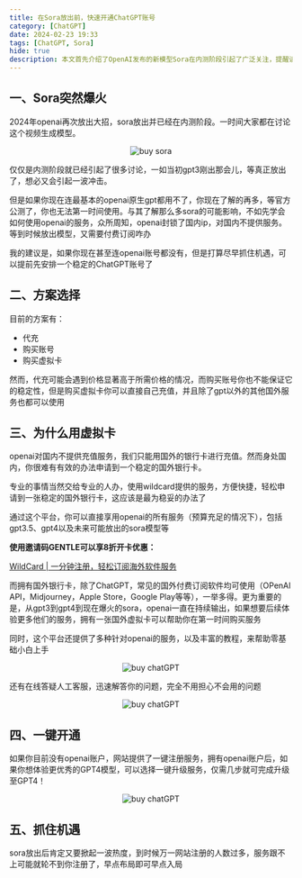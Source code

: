 ```yaml
---
title: 在Sora放出前，快速开通ChatGPT账号
category: [ChatGPT]
date: 2024-02-23 19:33
tags: [ChatGPT, Sora]
hide: true
description: 本文首先介绍了OpenAI发布的新模型Sora在内测阶段引起了广泛关注，提醒读者尽早了解和准备。然后，针对OpenAI封锁国内IP的情况，提出了使用虚拟卡的解决方案，通过购买虚拟卡可以稳妥地解决国内无法直接充值的问题。文章详细介绍了申请虚拟卡的步骤和优势，包括使用邀请码享受开卡优惠、拥有国外银行卡的多种用途，以及对于未来可能推出的OpenAI服务的便利性。最后，提及了一键开通服务，方便用户注册和升级至GPT4模型，呼吁读者抓住机遇，提前做好准备。
---
```


## 一、Sora突然爆火

2024年openai再次放出大招，sora放出并已经在内测阶段。一时间大家都在讨论这个视频生成模型。

<p align="center">
    <img src="/imgs/image1.jpg" alt="buy sora"/>
</p>

仅仅是内测阶段就已经引起了很多讨论，一如当初gpt3刚出那会儿，等真正放出了，想必又会引起一波冲击。

但是如果你现在连最基本的openai原生gpt都用不了，你现在了解的再多，等官方公测了，你也无法第一时间使用。与其了解那么多sora的可能影响，不如先学会如何使用openai的服务，众所周知，openai封锁了国内ip，对国内不提供服务。等到时候放出模型，又需要付费订阅咋办

我的建议是，如果你现在甚至连openai账号都没有，但是打算尽早抓住机遇，可以提前先安排一个稳定的ChatGPT账号了

## 二、方案选择

目前的方案有：

- 代充
- 购买账号
- 购买虚拟卡

然而，代充可能会遇到价格显著高于所需价格的情况，而购买账号你也不能保证它的稳定性，但是购买虚拟卡你可以直接自己充值，并且除了gpt以外的其他国外服务也都可以使用

## 三、为什么用虚拟卡

openai对国内不提供充值服务，我们只能用国外的银行卡进行充值。然而身处国内，你很难有有效的办法申请到一个稳定的国外银行卡。

专业的事情当然交给专业的人办，使用wildcard提供的服务，方便快捷，轻松申请到一张稳定的国外银行卡，这应该是最为稳妥的办法了

通过这个平台，你可以直接享用openai的所有服务（预算充足的情况下），包括gpt3.5、gpt4以及未来可能放出的sora模型等

**使用邀请码GENTLE可以享8折开卡优惠：**

[WildCard | 一分钟注册，轻松订阅海外软件服务](https://bewildcard.com/i/GENTLE)

而拥有国外银行卡，除了ChatGPT，常见的国外付费订阅软件均可使用（OPenAI API，Midjourney，Apple Store，Google Play等等），一举多得。更为重要的是，从gpt3到gpt4到现在爆火的sora，openai一直在持续输出，如果想要后续体验更多他们的服务，拥有一张国外虚拟卡可以帮助你在第一时间购买服务

同时，这个平台还提供了多种针对openai的服务，以及丰富的教程，来帮助零基础小白上手

<p align="center">
    <img src="/imgs/image-20240223160459.png" alt="buy chatGPT"/>
</p>

还有在线答疑人工客服，迅速解答你的问题，完全不用担心不会用的问题

<p align="center">
    <img src="/imgs/image-20240223160803.png" alt="buy chatGPT"/>
</p>

## 四、一键开通

如果你目前没有openai账户，网站提供了一键注册服务，拥有openai账户后，如果你想体验更优秀的GPT4模型，可以选择一键升级服务，仅需几步就可完成升级至GPT4！

<p align="center">
    <img src="/imgs/image-20240223161148.png" alt="buy chatGPT"/>
</p>

## 五、抓住机遇

sora放出后肯定又要掀起一波热度，到时候万一网站注册的人数过多，服务跟不上可能就轮不到你注册了，早点布局即可早点入局
